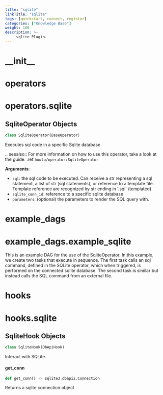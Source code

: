 ```yaml
---
title: "sqlite"
linkTitle: "sqlite"
tags: [quickstart, connect, register] 
categories: ["Knowledge Base"]
weight: 100
description: >-
     sqlite Plugin.
---
```


<a id="__init__"></a>

# \_\_init\_\_

<a id="operators"></a>

# operators

<a id="operators.sqlite"></a>

# operators.sqlite

<a id="operators.sqlite.SqliteOperator"></a>

## SqliteOperator Objects

```python
class SqliteOperator(BaseOperator)
```

Executes sql code in a specific Sqlite database

.. seealso::
    For more information on how to use this operator, take a look at the guide:
    :ref:`howto/operator:SqliteOperator`

**Arguments**:

- `sql`: the sql code to be executed. Can receive a str representing a
sql statement, a list of str (sql statements), or reference to a template file.
Template reference are recognized by str ending in '.sql'
(templated)
- `sqlite_conn_id`: reference to a specific sqlite database
- `parameters`: (optional) the parameters to render the SQL query with.

<a id="example_dags"></a>

# example\_dags

<a id="example_dags.example_sqlite"></a>

# example\_dags.example\_sqlite

This is an example DAG for the use of the SqliteOperator.
In this example, we create two tasks that execute in sequence.
The first task calls an sql command, defined in the SQLite operator,
which when triggered, is performed on the connected sqlite database.
The second task is similar but instead calls the SQL command from an external file.

<a id="hooks"></a>

# hooks

<a id="hooks.sqlite"></a>

# hooks.sqlite

<a id="hooks.sqlite.SqliteHook"></a>

## SqliteHook Objects

```python
class SqliteHook(DbApiHook)
```

Interact with SQLite.

<a id="hooks.sqlite.SqliteHook.get_conn"></a>

#### get\_conn

```python
def get_conn() -> sqlite3.dbapi2.Connection
```

Returns a sqlite connection object


